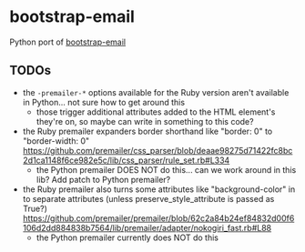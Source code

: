 # bootstrap-email
Python port of [bootstrap-email](https://github.com/bootstrap-email/bootstrap-email)


## TODOs

- the `-premailer-*` options available for the Ruby version aren't available in Python... not sure how to get around this
  - those trigger additional attributes added to the HTML element's they're on, so maybe can write in something to this code?
- the Ruby premailer expanders border shorthand like "border: 0" to "border-width: 0" https://github.com/premailer/css_parser/blob/deaae98275d71422fc8bc2d1ca1148f6ce982e5c/lib/css_parser/rule_set.rb#L334
  - the Python premailer DOES NOT do this... can we work around in this lib? Add patch to Python premailer?
- the Ruby premailer also turns some attributes like "background-color" in to separate attributes (unless preserve_style_attribute is passed as True?) https://github.com/premailer/premailer/blob/62c2a84b24ef84832d00f6106d2dd884838b7564/lib/premailer/adapter/nokogiri_fast.rb#L88
  - the Python premailer currently does NOT do this